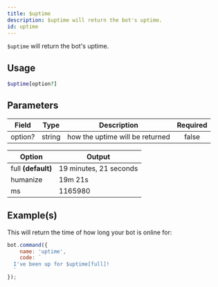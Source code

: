 ```yaml
---
title: $uptime
description: $uptime will return the bot's uptime.
id: uptime
---
```


`$uptime` will return the bot's uptime.

## Usage

```php
$uptime[option?]
```

## Parameters

| Field   | Type   | Description                     | Required |
|---------|--------|---------------------------------|:--------:|
| option? | string | how the uptime will be returned |  false   |

| Option             | Output                 |
|--------------------|------------------------|
| full **(default)** | 19 minutes, 21 seconds |
| humanize           | 19m 21s                |
| ms                 | 1165980                |

## Example(s)

This will return the time of how long your bot is online for:

```javascript
bot.command({
    name: 'uptime',
    code: `
  I've been up for $uptime[full]!
  `
});
```
